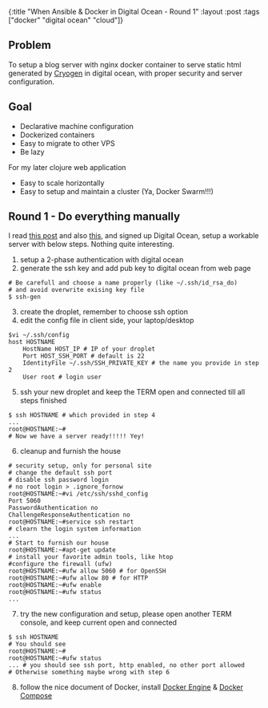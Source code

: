{:title "When Ansible & Docker in Digital Ocean - Round 1"
 :layout :post
 :tags ["docker" "digital ocean" "cloud"]}

## Problem

To setup a blog server with nginx docker container to serve static html generated by [Cryogen](http://cryogenweb.org/) in digital ocean, with proper security and server configuration.

## Goal

- Declarative machine configuration
- Dockerized containers
- Easy to migrate to other VPS
- Be lazy

For my later clojure web application
- Easy to scale horizontally
- Easy to setup and maintain a cluster (Ya, Docker Swarm!!!)

## Round 1 - Do everything manually

I read [this post](http://blog.th4t.net/category/a-server-with-docker.html) and also [this](http://coderunner.io/hello-blog-an-advanced-setup-of-ghost-and-docker-made-simple/), and signed up Digital Ocean, setup a workable server with below steps. Nothing quite interesting.
1. setup a 2-phase authentication with digital ocean
2. generate the ssh key and add pub key to digital ocean from web page
```shell
# Be carefull and choose a name properly (like ~/.ssh/id_rsa_do)
# and avoid overwrite exising key file
$ ssh-gen
```
3. create the droplet, remember to choose ssh option
4. edit the config file in client side, your laptop/desktop
```shell
$vi ~/.ssh/config
host HOSTNAME
    HostName HOST_IP # IP of your droplet
    Port HOST_SSH_PORT # default is 22
    IdentityFile ~/.ssh/SSH_PRIVATE_KEY # the name you provide in step 2
    User root # login user
```
5. ssh your new droplet and keep the TERM open and connected till all steps finished
```shell
$ ssh HOSTNAME # which provided in step 4
...
root@HOSTNAME:~#
# Now we have a server ready!!!!! Yey!
```
6. cleanup and furnish the house
```shell
# security setup, only for personal site
# change the default ssh port
# disable ssh password login
# no root login > .ignore_fornow
root@HOSTNAME:~#vi /etc/ssh/sshd_config
Port 5060
PasswordAuthentication no
ChallengeResponseAuthentication no
root@HOSTNAME:~#service ssh restart
# clearn the login system information
...
# Start to furnish our house
root@HOSTNAME:~#apt-get update
# install your favorite admin tools, like htop
#configure the firewall (ufw)
root@HOSTNAME:~#ufw allow 5060 # for OpenSSH
root@HOSTNAME:~#ufw allow 80 # for HTTP
root@HOSTNAME:~#ufw enable
root@HOSTNAME:~#ufw status
...
```
7. try the new configuration and setup, please open another TERM console, and keep current open and connected
```shell
$ ssh HOSTNAME
# You should see
root@HOSTNAME:~#
root@HOSTNAME:~#ufw status
... # you should see ssh port, http enabled, no other port allowed
# Otherwise something maybe wrong with step 6
```
8. follow the nice document of Docker, install [Docker Engine](https://docs.docker.com/engine/installation/linux/ubuntulinux/) & [Docker Compose](https://docs.docker.com/compose/install/)


